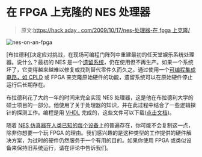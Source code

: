 # 在 FPGA 上克隆的 NES 处理器

> 原文:[https://hack aday . com/2009/10/17/nes-处理器-在 fpga 上克隆/](https://hackaday.com/2009/10/17/nes-processor-cloned-on-a-fpga/)

![nes-on-an-fpga](../Images/dd321bfa47fac6603231e69e2eaa2380.png "nes-on-an-fpga")

[布拉德利]决定应对挑战，在现场可编程门阵列中重建最初的任天堂娱乐系统处理器。说什么？最初的 NES 是一个[遗留系统](http://en.wikipedia.org/wiki/Legacy_system)，仍在使用但不再生产。如果一个系统坏了，它变得越来越难以修复或找到替代零件久而久之。通过使用一个[可编程集成电路，如 CPLD](http://hackaday.com/2008/12/11/how-to-programmable-logic-devices-cpld/) 或 FPGA 来克隆原始硬件的功能，遗留系统可以在原始硬件停止运行后长期存在。

布拉德利花了大约一年的时间来完全实现 NES 处理器，这是他在布拉德利大学的硕士项目的一部分。他使用了关于处理器的知识，并在此过程中结合了一些逻辑探针的探测工作。编程是用 [VHDL](http://en.wikipedia.org/wiki/VHDL) 完成的，这些文件可以下载([点击文档](http://cegt201.bradley.edu/projgrad/proj2006/fpganes/))。

随着 [NES 仿真器在人类已知的每个设备](http://hackaday.com/2009/09/03/nes-on-zipit/)上的普遍存在，你可能不会复制这一点，除非你想要一个玩 FPGA 的理由。我们感兴趣的是这种类型的工作提供的硬件解决方案，为过时的硬件仍然服务于一个有用的目的。如果你使用 FPGA 或类似设备来保持旧系统运行，请在评论中告诉我们。